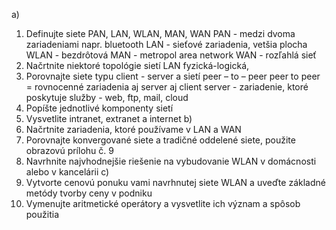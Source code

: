 a)
1. Definujte siete PAN, LAN, WLAN, MAN, WAN
	PAN - medzi dvoma zariadeniami napr. bluetooth 
	LAN - sieťové zariadenia, vetšia plocha
	WLAN - bezdrôtová
	MAN - metropol area network
	WAN - rozľahlá sieť
2. Načrtnite niektoré topológie sietí LAN
	fyzická-logická, 
3. Porovnajte siete typu client - server a sietí peer – to – peer
	peer to peer = rovnocenné zariadenia aj server aj client
	server - zariadenie, ktoré poskytuje služby - web, ftp, mail, cloud
4. Popíšte jednotlivé komponenty sietí
5. Vysvetlite intranet, extranet a internet
b)
1. Načrtnite zariadenia, ktoré používame v LAN a WAN
2. Porovnajte konvergované siete a tradičné oddelené siete, použite obrazovú prílohu č. 9
3. Navrhnite najvhodnejšie riešenie na vybudovanie WLAN v domácnosti alebo v kancelárii
c)
1. Vytvorte cenovú ponuku vami navrhnutej siete WLAN a uveďte základné metódy tvorby ceny v podniku
2. Vymenujte aritmetické operátory a vysvetlite ich význam a spôsob použitia